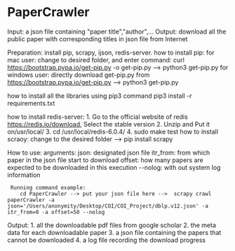 # PaperCrawler
Input: a json file containing "paper title","author",...
Output: download all the public paper with corresponding titles in json file from Internet

Preparation: install pip, scrapy, ijson, redis-server.
how to install pip: 
     for mac user: change to desired folder, and enter command: curl https://bootstrap.pypa.io/get-pip.py -o get-pip.py --> python3 get-pip.py
     for windows user: directly download get-pip.py from https://bootstrap.pypa.io/get-pip.py --> python3 get-pip.py

how to install all the libraries using pip3 command
	pip3 install -r requirements.txt

how to install redis-server:
	1. Go to the official website of redis https://redis.io/download, Select the stable version
	2. Unzip and Put it on/usr/local/
	3. cd /usr/local/redis-6.0.4/
	4. sudo make test
how to install scraoy:
     change to the desired folder --> pip install scrapy
     
How to use:
	 arguments:
	 	json: designated json file
	 	itr_from: from which paper in the json file start to download
	 	offset: how many papers are expected to be downloaded in this execution
	 	--nolog: with out system log information

	 Running command example:
     	cd PaperCrawler --> put your json file here -->  scrapy crawl paperCrawler -a json='/Users/anonymity/Desktop/COI/COI_Project/dblp.v12.json' -a itr_from=0 -a offset=50 --nolog

  Output: 1. all the downloadable pdf files from google scholar
  		  2. the meta data for each downloadable paper
          3. a json file containing the papers that cannot be downloaded
          4. a log file recording the download progress


